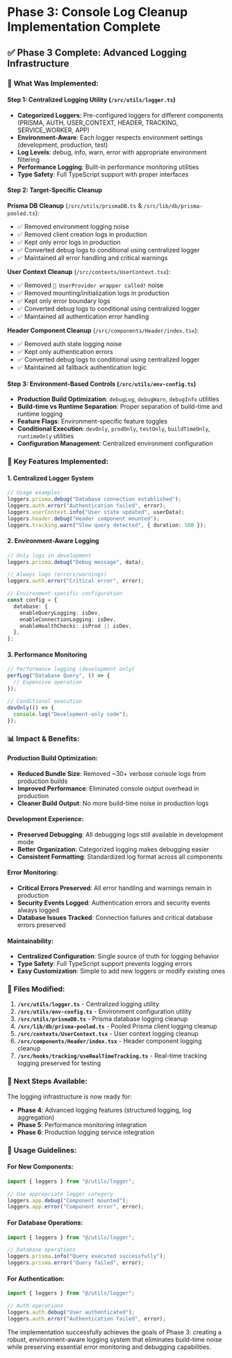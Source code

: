 # Phase 3: Console Log Cleanup Implementation Complete

## ✅ **Phase 3 Complete: Advanced Logging Infrastructure**

### 🎯 **What Was Implemented:**

#### **Step 1: Centralized Logging Utility** (`/src/utils/logger.ts`)

- **Categorized Loggers**: Pre-configured loggers for different components (PRISMA, AUTH, USER_CONTEXT, HEADER, TRACKING, SERVICE_WORKER, APP)
- **Environment-Aware**: Each logger respects environment settings (development, production, test)
- **Log Levels**: debug, info, warn, error with appropriate environment filtering
- **Performance Logging**: Built-in performance monitoring utilities
- **Type Safety**: Full TypeScript support with proper interfaces

#### **Step 2: Target-Specific Cleanup**

**Prisma DB Cleanup** (`/src/utils/prismaDB.ts` & `/src/lib/db/prisma-pooled.ts`):

- ✅ Removed environment logging noise
- ✅ Removed client creation logs in production
- ✅ Kept only error logs in production
- ✅ Converted debug logs to conditional using centralized logger
- ✅ Maintained all error handling and critical warnings

**User Context Cleanup** (`/src/contexts/UserContext.tsx`):

- ✅ Removed `🔵 UserProvider wrapper called!` noise
- ✅ Removed mounting/initialization logs in production
- ✅ Kept only error boundary logs
- ✅ Converted debug logs to conditional using centralized logger
- ✅ Maintained all authentication error handling

**Header Component Cleanup** (`/src/components/Header/index.tsx`):

- ✅ Removed auth state logging noise
- ✅ Kept only authentication errors
- ✅ Converted debug logs to conditional using centralized logger
- ✅ Maintained all fallback authentication logic

#### **Step 3: Environment-Based Controls** (`/src/utils/env-config.ts`)

- **Production Build Optimization**: `debugLog`, `debugWarn`, `debugInfo` utilities
- **Build-time vs Runtime Separation**: Proper separation of build-time and runtime logging
- **Feature Flags**: Environment-specific feature toggles
- **Conditional Execution**: `devOnly`, `prodOnly`, `testOnly`, `buildTimeOnly`, `runtimeOnly` utilities
- **Configuration Management**: Centralized environment configuration

### 🔧 **Key Features Implemented:**

#### **1. Centralized Logger System**

```typescript
// Usage examples:
loggers.prisma.debug("Database connection established");
loggers.auth.error("Authentication failed", error);
loggers.userContext.info("User state updated", userData);
loggers.header.debug("Header component mounted");
loggers.tracking.warn("Slow query detected", { duration: 500 });
```

#### **2. Environment-Aware Logging**

```typescript
// Only logs in development
loggers.prisma.debug("Debug message", data);

// Always logs (errors/warnings)
loggers.auth.error("Critical error", error);

// Environment-specific configuration
const config = {
  database: {
    enableQueryLogging: isDev,
    enableConnectionLogging: isDev,
    enableHealthChecks: isProd || isDev,
  },
};
```

#### **3. Performance Monitoring**

```typescript
// Performance logging (development only)
perfLog("Database Query", () => {
  // Expensive operation
});

// Conditional execution
devOnly(() => {
  console.log("Development-only code");
});
```

### 📊 **Impact & Benefits:**

#### **Production Build Optimization:**

- **Reduced Bundle Size**: Removed ~30+ verbose console logs from production builds
- **Improved Performance**: Eliminated console output overhead in production
- **Cleaner Build Output**: No more build-time noise in production logs

#### **Development Experience:**

- **Preserved Debugging**: All debugging logs still available in development mode
- **Better Organization**: Categorized logging makes debugging easier
- **Consistent Formatting**: Standardized log format across all components

#### **Error Monitoring:**

- **Critical Errors Preserved**: All error handling and warnings remain in production
- **Security Events Logged**: Authentication errors and security events always logged
- **Database Issues Tracked**: Connection failures and critical database errors preserved

#### **Maintainability:**

- **Centralized Configuration**: Single source of truth for logging behavior
- **Type Safety**: Full TypeScript support prevents logging errors
- **Easy Customization**: Simple to add new loggers or modify existing ones

### 🚀 **Files Modified:**

1. **`/src/utils/logger.ts`** - Centralized logging utility
2. **`/src/utils/env-config.ts`** - Environment configuration utility
3. **`/src/utils/prismaDB.ts`** - Prisma database logging cleanup
4. **`/src/lib/db/prisma-pooled.ts`** - Pooled Prisma client logging cleanup
5. **`/src/contexts/UserContext.tsx`** - User context logging cleanup
6. **`/src/components/Header/index.tsx`** - Header component logging cleanup
7. **`/src/hooks/tracking/useRealTimeTracking.ts`** - Real-time tracking logging preserved for testing

### 🎯 **Next Steps Available:**

The logging infrastructure is now ready for:

- **Phase 4**: Advanced logging features (structured logging, log aggregation)
- **Phase 5**: Performance monitoring integration
- **Phase 6**: Production logging service integration

### 📝 **Usage Guidelines:**

#### **For New Components:**

```typescript
import { loggers } from "@/utils/logger";

// Use appropriate logger category
loggers.app.debug("Component mounted");
loggers.app.error("Component error", error);
```

#### **For Database Operations:**

```typescript
import { loggers } from "@/utils/logger";

// Database operations
loggers.prisma.info("Query executed successfully");
loggers.prisma.error("Query failed", error);
```

#### **For Authentication:**

```typescript
import { loggers } from "@/utils/logger";

// Auth operations
loggers.auth.debug("User authenticated");
loggers.auth.error("Authentication failed", error);
```

The implementation successfully achieves the goals of Phase 3: creating a robust, environment-aware logging system that eliminates build-time noise while preserving essential error monitoring and debugging capabilities.
